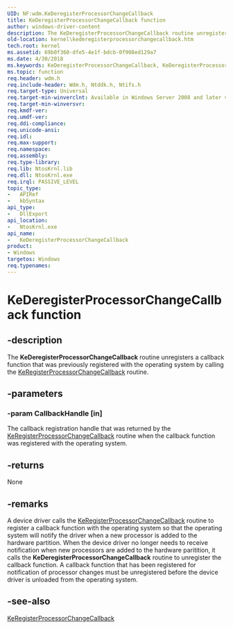 ```yaml
---
UID: NF:wdm.KeDeregisterProcessorChangeCallback
title: KeDeregisterProcessorChangeCallback function
author: windows-driver-content
description: The KeDeregisterProcessorChangeCallback routine unregisters a callback function that was previously registered with the operating system by calling the KeRegisterProcessorChangeCallback routine.
old-location: kernel\kederegisterprocessorchangecallback.htm
tech.root: kernel
ms.assetid: 69b0f360-dfe5-4e1f-bdcb-0f908ed129a7
ms.date: 4/30/2018
ms.keywords: KeDeregisterProcessorChangeCallback, KeDeregisterProcessorChangeCallback routine [Kernel-Mode Driver Architecture], k105_d3e135a0-4eca-4879-97cc-946ad22693db.xml, kernel.kederegisterprocessorchangecallback, wdm/KeDeregisterProcessorChangeCallback
ms.topic: function
req.header: wdm.h
req.include-header: Wdm.h, Ntddk.h, Ntifs.h
req.target-type: Universal
req.target-min-winverclnt: Available in Windows Server 2008 and later versions of Windows.
req.target-min-winversvr: 
req.kmdf-ver: 
req.umdf-ver: 
req.ddi-compliance: 
req.unicode-ansi: 
req.idl: 
req.max-support: 
req.namespace: 
req.assembly: 
req.type-library: 
req.lib: NtosKrnl.lib
req.dll: NtosKrnl.exe
req.irql: PASSIVE_LEVEL
topic_type:
-	APIRef
-	kbSyntax
api_type:
-	DllExport
api_location:
-	NtosKrnl.exe
api_name:
-	KeDeregisterProcessorChangeCallback
product:
- Windows
targetos: Windows
req.typenames: 
---
```


# KeDeregisterProcessorChangeCallback function


## -description


The <b>KeDeregisterProcessorChangeCallback</b> routine unregisters a callback function that was previously registered with the operating system by calling the <a href="https://msdn.microsoft.com/library/windows/hardware/ff553120">KeRegisterProcessorChangeCallback</a> routine.


## -parameters




### -param CallbackHandle [in]

The callback registration handle that was returned by the <a href="https://msdn.microsoft.com/library/windows/hardware/ff553120">KeRegisterProcessorChangeCallback</a> routine when the callback function was registered with the operating system. 


## -returns



None




## -remarks



A device driver calls the <a href="https://msdn.microsoft.com/library/windows/hardware/ff553120">KeRegisterProcessorChangeCallback</a> routine to register a callback function with the operating system so that the operating system will notify the driver when a new processor is added to the hardware partition. When the device driver no longer needs to receive notification when new processors are added to the hardware paritition, it calls the <b>KeDeregisterProcessorChangeCallback</b> routine to unregister the callback function. A callback function that has been registered for notification of processor changes must be unregistered before the device driver is unloaded from the operating system. 




## -see-also




<a href="https://msdn.microsoft.com/library/windows/hardware/ff553120">KeRegisterProcessorChangeCallback</a>
 

 

